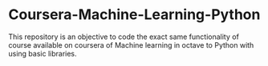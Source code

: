 # Coursera-Machine-Learning-Python
This repository is an objective to code the exact same functionality of course available on coursera of Machine learning in octave to Python with using basic libraries.
